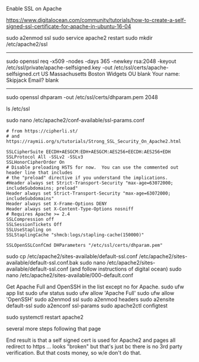 Enable SSL on Apache

https://www.digitalocean.com/community/tutorials/how-to-create-a-self-signed-ssl-certificate-for-apache-in-ubuntu-16-04


sudo a2enmod ssl
sudo service apache2 restart
sudo mkdir /etc/apache2/ssl

----------------

sudo openssl req -x509 -nodes -days 365 -newkey rsa:2048 -keyout /etc/ssl/private/apache-selfsigned.key -out /etc/ssl/certs/apache-selfsigned.crt
US
Massachusetts
Boston
Widgets
OU blank
Your name: Skipjack
Email? blank

--------

sudo openssl dhparam -out /etc/ssl/certs/dhparam.pem 2048

ls /etc/ssl

sudo nano /etc/apache2/conf-available/ssl-params.conf

```
# from https://cipherli.st/
# and https://raymii.org/s/tutorials/Strong_SSL_Security_On_Apache2.html

SSLCipherSuite EECDH+AESGCM:EDH+AESGCM:AES256+EECDH:AES256+EDH
SSLProtocol All -SSLv2 -SSLv3
SSLHonorCipherOrder On
# Disable preloading HSTS for now.  You can use the commented out header line that includes
# the "preload" directive if you understand the implications.
#Header always set Strict-Transport-Security "max-age=63072000; includeSubdomains; preload"
Header always set Strict-Transport-Security "max-age=63072000; includeSubdomains"
Header always set X-Frame-Options DENY
Header always set X-Content-Type-Options nosniff
# Requires Apache >= 2.4
SSLCompression off 
SSLSessionTickets Off
SSLUseStapling on 
SSLStaplingCache "shmcb:logs/stapling-cache(150000)"

SSLOpenSSLConfCmd DHParameters "/etc/ssl/certs/dhparam.pem"
```

sudo cp /etc/apache2/sites-available/default-ssl.conf /etc/apache2/sites-available/default-ssl.conf.bak
sudo nano /etc/apache2/sites-available/default-ssl.conf 
(and follow instructions of digital ocean)
sudo nano /etc/apache2/sites-available/000-default.conf 

Get Apache Full and OpenSSH in the list except no for Apache. 
sudo ufw app list
sudo ufw status
sudo ufw allow 'Apache Full'
sudo ufw allow 'OpenSSH'
sudo a2enmod ssl
sudo a2enmod headers
sudo a2ensite default-ssl
sudo a2enconf ssl-params
sudo apache2ctl configtest

sudo systemctl restart apache2

several more steps following that page


End result is that a self signed cert is used for Apache2 and pages all redirect to https ... looks "broken" but that's just bc there is no 3rd party verification.  But that costs money, so w/e don't do that.

